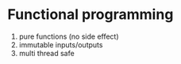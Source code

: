 # Functional programming
1. pure functions (no side effect)
2. immutable inputs/outputs
3. multi thread safe
